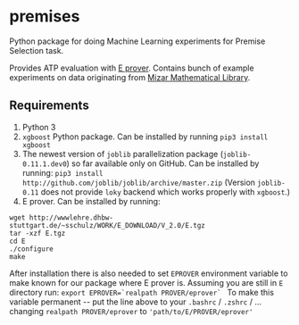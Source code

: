 # premises
Python package for doing Machine Learning experiments for Premise Selection task.

Provides ATP evaluation with [E prover](http://wwwlehre.dhbw-stuttgart.de/~sschulz/E/E.html). Contains bunch of example experiments on data originating from [Mizar Mathematical Library](http://mizar.org/library/).

## Requirements
1. Python 3
2. `xgboost` Python package. Can be installed by running
```pip3 install xgboost```
3. The newest version of `joblib` parallelization package (`joblib-0.11.1.dev0`) so far available only on GitHub. Can be installed by running:
```pip3 install http://github.com/joblib/joblib/archive/master.zip```
(Version `joblib-0.11` does not provide `loky` backend which works properly with `xgboost`.)
4. E prover. Can be installed by running:
```
wget http://wwwlehre.dhbw-stuttgart.de/~sschulz/WORK/E_DOWNLOAD/V_2.0/E.tgz
tar -xzf E.tgz
cd E
./configure
make
```
After installation there is also needed to set `EPROVER` environment variable to make known for our package where E prover is. Assuming you are still in `E` directory run:
```export EPROVER=`realpath PROVER/eprover` ```
To make this variable permanent -- put the line above to your `.bashrc` / `.zshrc` / ... changing ``realpath PROVER/eprover``
to `'path/to/E/PROVER/eprover'`


